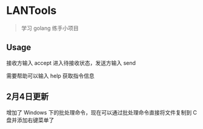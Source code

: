 # LANTools
> 学习 golang 练手小项目

## Usage
接收方输入 accept 进入待接收状态，发送方输入 send

需要帮助可以输入 help 获取指令信息

## 2月4日更新
增加了 Windows 下的批处理命令，现在可以通过批处理命令直接将文件复制到 C 盘并添加右键菜单了